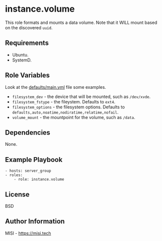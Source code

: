 instance.volume
=========

This role formats and mounts a data volume. Note that it WILL mount based on the discovered `uuid`.

Requirements
------------

- Ubuntu.
- SystemD.

Role Variables
--------------

Look at the  [defaults/main.yml](defaults/main.yml) file some examples.

- `filesystem_dev` - the device that will be mounted, such as `/dev/xvde`.
- `filesystem_fstype` - the fileystem. Defaults to `ext4`.
- `filesystem_options` - the filesystem options. Defaults to `defaults,auto,noatime,nodiratime,relatime,nofail`.
- `volume_mount` - the mountpoint for the volume, such as `/data`.

Dependencies
------------

None.

Example Playbook
----------------

```
- hosts: server_group
- roles:
    - role: instance.volume
```

License
-------

BSD

Author Information
------------------

MISI - https://misi.tech

